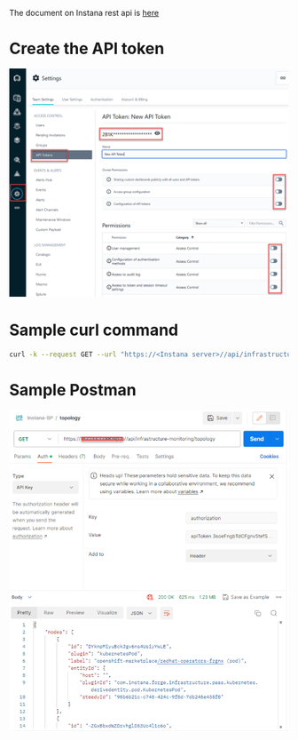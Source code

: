 The document on Instana rest api is [here](https://instana.github.io/openapi/)

# Create the API token

<picture>
  <img alt="image" src="./assets/images/createAPItoken.png">
</picture>


# Sample curl command

```sh
curl -k --request GET --url "https://<Instana server>//api/infrastructure-monitoring/topology" --header 'authorization: apiToken 3soeFngbTdCFgnv5tefSFQ'
```


# Sample Postman

<picture>
  <img alt="image" src="./assets/images/Postman.png">
</picture>


